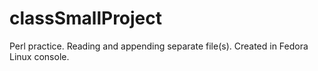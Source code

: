 # classSmallProject
Perl practice. Reading and appending separate file(s). Created in Fedora Linux console.
